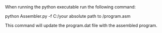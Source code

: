 When running the python executable run the following command:

python Assembler.py -f C:/your absolute path to /program.asm

This command will update the program.dat file with the assembled program.
